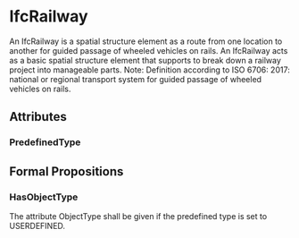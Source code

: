 # IfcRailway

An IfcRailway is a spatial structure element as a route from one location to another for guided passage of wheeled vehicles on rails. An IfcRailway acts as a basic spatial structure element that supports to break down a railway project into manageable parts.<!-- end of definition -->
Note: Definition according to ISO 6706: 2017: national or regional transport system for guided passage of wheeled vehicles on rails.

## Attributes

### PredefinedType


## Formal Propositions

### HasObjectType
The attribute ObjectType shall be given if the predefined type is set to USERDEFINED.

